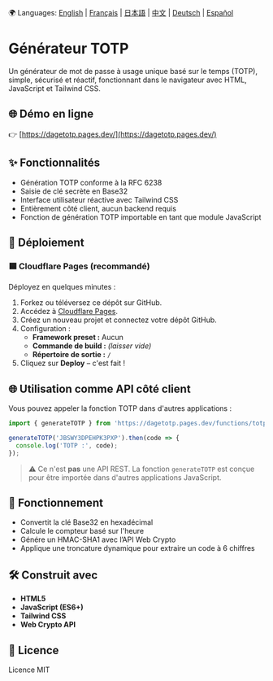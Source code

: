 🌍 Languages: [English](README.md) | [Français](README.fr.md) | [日本語](README.ja.md) | [中文](README.zh.md) | [Deutsch](README.de.md) | [Español](README.es.md)

# Générateur TOTP

Un générateur de mot de passe à usage unique basé sur le temps (TOTP), simple, sécurisé et réactif, fonctionnant dans le navigateur avec HTML, JavaScript et Tailwind CSS.

## 🌐 Démo en ligne

👉 [https://dagetotp.pages.dev/](https://dagetotp.pages.dev/)

## ✨ Fonctionnalités

- Génération TOTP conforme à la RFC 6238
- Saisie de clé secrète en Base32
- Interface utilisateur réactive avec Tailwind CSS
- Entièrement côté client, aucun backend requis
- Fonction de génération TOTP importable en tant que module JavaScript

## 🚀 Déploiement

### 🟦 Cloudflare Pages (recommandé)

Déployez en quelques minutes :

1. Forkez ou téléversez ce dépôt sur GitHub.
2. Accédez à [Cloudflare Pages](https://pages.cloudflare.com/).
3. Créez un nouveau projet et connectez votre dépôt GitHub.
4. Configuration :
   - **Framework preset :** Aucun  
   - **Commande de build :** _(laisser vide)_  
   - **Répertoire de sortie :** `/`
5. Cliquez sur **Deploy** – c'est fait !

## 🌐 Utilisation comme API côté client

Vous pouvez appeler la fonction TOTP dans d'autres applications :

```js
import { generateTOTP } from 'https://dagetotp.pages.dev/functions/totpapi.js';

generateTOTP('JBSWY3DPEHPK3PXP').then(code => {
  console.log('TOTP :', code);
});
```

> ⚠️ Ce n'est **pas** une API REST. La fonction `generateTOTP` est conçue pour être importée dans d'autres applications JavaScript.

## 🔐 Fonctionnement

- Convertit la clé Base32 en hexadécimal
- Calcule le compteur basé sur l'heure
- Génére un HMAC-SHA1 avec l’API Web Crypto
- Applique une troncature dynamique pour extraire un code à 6 chiffres

## 🛠 Construit avec

- **HTML5**
- **JavaScript (ES6+)**
- **Tailwind CSS**
- **Web Crypto API**

## 📜 Licence

Licence MIT
